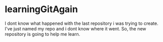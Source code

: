 # learningGitAgain
I dont know what happened with the last repository i was trying to create. I've just named my repo and i dont know where it went. So, the new repository is going to help me learn.
